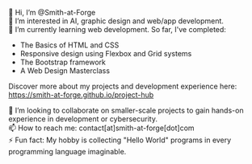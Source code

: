 👋 Hi, I’m @Smith-at-Forge  
👀 I’m interested in AI, graphic design and web/app development.  
🌱 I’m currently learning web development. So far, I've completed:
- The Basics of HTML and CSS
- Responsive design using Flexbox and Grid systems
- The Bootstrap framework
- A Web Design Masterclass  

Discover more about my projects and development experience here:
https://smith-at-forge.github.io/project-hub

💞️ I’m looking to collaborate on smaller-scale projects to gain hands-on experience in development or cybersecurity.  
📫 How to reach me: contact[at]smith-at-forge[dot]com  
⚡ Fun fact: My hobby is collecting "Hello World" programs in every programming language imaginable.  

<!---
Smith-at-Forge/Smith-at-Forge is a ✨ special ✨ repository because its `README.md` (this file) appears on your GitHub profile.
You can click the Preview link to take a look at your changes.
--->
